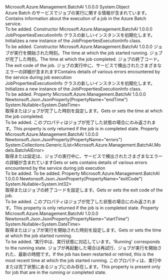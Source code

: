 <Type Name="JobPropertiesExecutionInfo" FullName="Microsoft.Azure.Management.BatchAI.Models.JobPropertiesExecutionInfo">
  <TypeSignature Language="C#" Value="public class JobPropertiesExecutionInfo" />
  <TypeSignature Language="ILAsm" Value=".class public auto ansi beforefieldinit JobPropertiesExecutionInfo extends System.Object" />
  <TypeSignature Language="DocId" Value="T:Microsoft.Azure.Management.BatchAI.Models.JobPropertiesExecutionInfo" />
  <TypeSignature Language="VB.NET" Value="Public Class JobPropertiesExecutionInfo" />
  <TypeSignature Language="F#" Value="type JobPropertiesExecutionInfo = class" />
  <AssemblyInfo>
    <AssemblyName>Microsoft.Azure.Management.BatchAI</AssemblyName>
    <AssemblyVersion>1.0.0.0</AssemblyVersion>
  </AssemblyInfo>
  <Base>
    <BaseTypeName>System.Object</BaseTypeName>
  </Base>
  <Interfaces />
  <Docs>
    <summary>
            <span data-ttu-id="2071d-101">Azure Batch のサービスでジョブの実行に関する情報が含まれています。</span><span class="sxs-lookup"><span data-stu-id="2071d-101">Contains information about the execution of a job in the Azure Batch service.</span></span>
            </summary>
    <remarks>To be added.</remarks>
  </Docs>
  <Members>
    <Member MemberName=".ctor">
      <MemberSignature Language="C#" Value="public JobPropertiesExecutionInfo ();" />
      <MemberSignature Language="ILAsm" Value=".method public hidebysig specialname rtspecialname instance void .ctor() cil managed" />
      <MemberSignature Language="DocId" Value="M:Microsoft.Azure.Management.BatchAI.Models.JobPropertiesExecutionInfo.#ctor" />
      <MemberSignature Language="VB.NET" Value="Public Sub New ()" />
      <MemberType>Constructor</MemberType>
      <AssemblyInfo>
        <AssemblyName>Microsoft.Azure.Management.BatchAI</AssemblyName>
        <AssemblyVersion>1.0.0.0</AssemblyVersion>
      </AssemblyInfo>
      <Parameters />
      <Docs>
        <summary>
            <span data-ttu-id="2071d-102">JobPropertiesExecutionInfo クラスの新しいインスタンスを初期化します。</span><span class="sxs-lookup"><span data-stu-id="2071d-102">Initializes a new instance of the JobPropertiesExecutionInfo class.</span></span>
            </summary>
        <remarks>To be added.</remarks>
      </Docs>
    </Member>
    <Member MemberName=".ctor">
      <MemberSignature Language="C#" Value="public JobPropertiesExecutionInfo (Nullable&lt;DateTime&gt; startTime = null, Nullable&lt;DateTime&gt; endTime = null, Nullable&lt;int&gt; exitCode = null, System.Collections.Generic.IList&lt;Microsoft.Azure.Management.BatchAI.Models.BatchAIError&gt; errors = null);" />
      <MemberSignature Language="ILAsm" Value=".method public hidebysig specialname rtspecialname instance void .ctor(valuetype System.Nullable`1&lt;valuetype System.DateTime&gt; startTime, valuetype System.Nullable`1&lt;valuetype System.DateTime&gt; endTime, valuetype System.Nullable`1&lt;int32&gt; exitCode, class System.Collections.Generic.IList`1&lt;class Microsoft.Azure.Management.BatchAI.Models.BatchAIError&gt; errors) cil managed" />
      <MemberSignature Language="DocId" Value="M:Microsoft.Azure.Management.BatchAI.Models.JobPropertiesExecutionInfo.#ctor(System.Nullable{System.DateTime},System.Nullable{System.DateTime},System.Nullable{System.Int32},System.Collections.Generic.IList{Microsoft.Azure.Management.BatchAI.Models.BatchAIError})" />
      <MemberSignature Language="VB.NET" Value="Public Sub New (Optional startTime As Nullable(Of DateTime) = null, Optional endTime As Nullable(Of DateTime) = null, Optional exitCode As Nullable(Of Integer) = null, Optional errors As IList(Of BatchAIError) = null)" />
      <MemberSignature Language="F#" Value="new Microsoft.Azure.Management.BatchAI.Models.JobPropertiesExecutionInfo : Nullable&lt;DateTime&gt; * Nullable&lt;DateTime&gt; * Nullable&lt;int&gt; * System.Collections.Generic.IList&lt;Microsoft.Azure.Management.BatchAI.Models.BatchAIError&gt; -&gt; Microsoft.Azure.Management.BatchAI.Models.JobPropertiesExecutionInfo" Usage="new Microsoft.Azure.Management.BatchAI.Models.JobPropertiesExecutionInfo (startTime, endTime, exitCode, errors)" />
      <MemberType>Constructor</MemberType>
      <AssemblyInfo>
        <AssemblyName>Microsoft.Azure.Management.BatchAI</AssemblyName>
        <AssemblyVersion>1.0.0.0</AssemblyVersion>
      </AssemblyInfo>
      <Parameters>
        <Parameter Name="startTime" Type="System.Nullable&lt;System.DateTime&gt;" />
        <Parameter Name="endTime" Type="System.Nullable&lt;System.DateTime&gt;" />
        <Parameter Name="exitCode" Type="System.Nullable&lt;System.Int32&gt;" />
        <Parameter Name="errors" Type="System.Collections.Generic.IList&lt;Microsoft.Azure.Management.BatchAI.Models.BatchAIError&gt;" />
      </Parameters>
      <Docs>
        <param name="startTime"><span data-ttu-id="2071d-103">ジョブが実行を開始された時刻。</span><span class="sxs-lookup"><span data-stu-id="2071d-103">The time at which the job started running.</span></span></param>
        <param name="endTime"><span data-ttu-id="2071d-104">ジョブが完了した時刻。</span><span class="sxs-lookup"><span data-stu-id="2071d-104">The time at which the job completed.</span></span></param>
        <param name="exitCode"><span data-ttu-id="2071d-105">ジョブの終了コード。</span><span class="sxs-lookup"><span data-stu-id="2071d-105">The exit code of the job.</span></span></param>
        <param name="errors"><span data-ttu-id="2071d-106">ジョブの実行中に、サービスで検出されたさまざまなエラーの詳細が含まれます</span><span class="sxs-lookup"><span data-stu-id="2071d-106">Contains details of various errors encountered by the service during job execution</span></span></param>
        <summary>
            <span data-ttu-id="2071d-107">JobPropertiesExecutionInfo クラスの新しいインスタンスを初期化します。</span><span class="sxs-lookup"><span data-stu-id="2071d-107">Initializes a new instance of the JobPropertiesExecutionInfo class.</span></span>
            </summary>
        <remarks>To be added.</remarks>
      </Docs>
    </Member>
    <Member MemberName="EndTime">
      <MemberSignature Language="C#" Value="public Nullable&lt;DateTime&gt; EndTime { get; set; }" />
      <MemberSignature Language="ILAsm" Value=".property instance valuetype System.Nullable`1&lt;valuetype System.DateTime&gt; EndTime" />
      <MemberSignature Language="DocId" Value="P:Microsoft.Azure.Management.BatchAI.Models.JobPropertiesExecutionInfo.EndTime" />
      <MemberSignature Language="VB.NET" Value="Public Property EndTime As Nullable(Of DateTime)" />
      <MemberSignature Language="F#" Value="member this.EndTime : Nullable&lt;DateTime&gt; with get, set" Usage="Microsoft.Azure.Management.BatchAI.Models.JobPropertiesExecutionInfo.EndTime" />
      <MemberType>Property</MemberType>
      <AssemblyInfo>
        <AssemblyName>Microsoft.Azure.Management.BatchAI</AssemblyName>
        <AssemblyVersion>1.0.0.0</AssemblyVersion>
      </AssemblyInfo>
      <Attributes>
        <Attribute>
          <AttributeName>Newtonsoft.Json.JsonProperty(PropertyName="endTime")</AttributeName>
        </Attribute>
      </Attributes>
      <ReturnValue>
        <ReturnType>System.Nullable&lt;System.DateTime&gt;</ReturnType>
      </ReturnValue>
      <Docs>
        <summary>
            <span data-ttu-id="2071d-108">取得またはジョブが完了した時刻を設定します。</span><span class="sxs-lookup"><span data-stu-id="2071d-108">Gets or sets the time at which the job completed.</span></span>
            </summary>
        <value>To be added.</value>
        <remarks>
            <span data-ttu-id="2071d-109">このプロパティはジョブが完了した状態の場合にのみ返されます。</span><span class="sxs-lookup"><span data-stu-id="2071d-109">This property is only returned if the job is in completed state.</span></span>
            </remarks>
      </Docs>
    </Member>
    <Member MemberName="Errors">
      <MemberSignature Language="C#" Value="public System.Collections.Generic.IList&lt;Microsoft.Azure.Management.BatchAI.Models.BatchAIError&gt; Errors { get; set; }" />
      <MemberSignature Language="ILAsm" Value=".property instance class System.Collections.Generic.IList`1&lt;class Microsoft.Azure.Management.BatchAI.Models.BatchAIError&gt; Errors" />
      <MemberSignature Language="DocId" Value="P:Microsoft.Azure.Management.BatchAI.Models.JobPropertiesExecutionInfo.Errors" />
      <MemberSignature Language="VB.NET" Value="Public Property Errors As IList(Of BatchAIError)" />
      <MemberSignature Language="F#" Value="member this.Errors : System.Collections.Generic.IList&lt;Microsoft.Azure.Management.BatchAI.Models.BatchAIError&gt; with get, set" Usage="Microsoft.Azure.Management.BatchAI.Models.JobPropertiesExecutionInfo.Errors" />
      <MemberType>Property</MemberType>
      <AssemblyInfo>
        <AssemblyName>Microsoft.Azure.Management.BatchAI</AssemblyName>
        <AssemblyVersion>1.0.0.0</AssemblyVersion>
      </AssemblyInfo>
      <Attributes>
        <Attribute>
          <AttributeName>Newtonsoft.Json.JsonProperty(PropertyName="errors")</AttributeName>
        </Attribute>
      </Attributes>
      <ReturnValue>
        <ReturnType>System.Collections.Generic.IList&lt;Microsoft.Azure.Management.BatchAI.Models.BatchAIError&gt;</ReturnType>
      </ReturnValue>
      <Docs>
        <summary>
            <span data-ttu-id="2071d-110">取得または設定は、ジョブの実行中に、サービスで検出されたさまざまなエラーの詳細が含まれています</span><span class="sxs-lookup"><span data-stu-id="2071d-110">Gets or sets contains details of various errors encountered by the service during job execution</span></span>
            </summary>
        <value>To be added.</value>
        <remarks>To be added.</remarks>
      </Docs>
    </Member>
    <Member MemberName="ExitCode">
      <MemberSignature Language="C#" Value="public Nullable&lt;int&gt; ExitCode { get; set; }" />
      <MemberSignature Language="ILAsm" Value=".property instance valuetype System.Nullable`1&lt;int32&gt; ExitCode" />
      <MemberSignature Language="DocId" Value="P:Microsoft.Azure.Management.BatchAI.Models.JobPropertiesExecutionInfo.ExitCode" />
      <MemberSignature Language="VB.NET" Value="Public Property ExitCode As Nullable(Of Integer)" />
      <MemberSignature Language="F#" Value="member this.ExitCode : Nullable&lt;int&gt; with get, set" Usage="Microsoft.Azure.Management.BatchAI.Models.JobPropertiesExecutionInfo.ExitCode" />
      <MemberType>Property</MemberType>
      <AssemblyInfo>
        <AssemblyName>Microsoft.Azure.Management.BatchAI</AssemblyName>
        <AssemblyVersion>1.0.0.0</AssemblyVersion>
      </AssemblyInfo>
      <Attributes>
        <Attribute>
          <AttributeName>Newtonsoft.Json.JsonProperty(PropertyName="exitCode")</AttributeName>
        </Attribute>
      </Attributes>
      <ReturnValue>
        <ReturnType>System.Nullable&lt;System.Int32&gt;</ReturnType>
      </ReturnValue>
      <Docs>
        <summary>
            <span data-ttu-id="2071d-111">取得またはジョブの終了コードを設定します。</span><span class="sxs-lookup"><span data-stu-id="2071d-111">Gets or sets the exit code of the job.</span></span>
            </summary>
        <value>To be added.</value>
        <remarks>
            <span data-ttu-id="2071d-112">このプロパティはジョブが完了した状態の場合にのみ返されます。</span><span class="sxs-lookup"><span data-stu-id="2071d-112">This property is only returned if the job is in completed state.</span></span>
            </remarks>
      </Docs>
    </Member>
    <Member MemberName="StartTime">
      <MemberSignature Language="C#" Value="public Nullable&lt;DateTime&gt; StartTime { get; set; }" />
      <MemberSignature Language="ILAsm" Value=".property instance valuetype System.Nullable`1&lt;valuetype System.DateTime&gt; StartTime" />
      <MemberSignature Language="DocId" Value="P:Microsoft.Azure.Management.BatchAI.Models.JobPropertiesExecutionInfo.StartTime" />
      <MemberSignature Language="VB.NET" Value="Public Property StartTime As Nullable(Of DateTime)" />
      <MemberSignature Language="F#" Value="member this.StartTime : Nullable&lt;DateTime&gt; with get, set" Usage="Microsoft.Azure.Management.BatchAI.Models.JobPropertiesExecutionInfo.StartTime" />
      <MemberType>Property</MemberType>
      <AssemblyInfo>
        <AssemblyName>Microsoft.Azure.Management.BatchAI</AssemblyName>
        <AssemblyVersion>1.0.0.0</AssemblyVersion>
      </AssemblyInfo>
      <Attributes>
        <Attribute>
          <AttributeName>Newtonsoft.Json.JsonProperty(PropertyName="startTime")</AttributeName>
        </Attribute>
      </Attributes>
      <ReturnValue>
        <ReturnType>System.Nullable&lt;System.DateTime&gt;</ReturnType>
      </ReturnValue>
      <Docs>
        <summary>
            <span data-ttu-id="2071d-113">取得またはジョブが実行を開始された時刻を設定します。</span><span class="sxs-lookup"><span data-stu-id="2071d-113">Gets or sets the time at which the job started running.</span></span>
            </summary>
        <value>To be added.</value>
        <remarks>
            <span data-ttu-id="2071d-114">'実行中は、実行状態に対応しています。</span><span class="sxs-lookup"><span data-stu-id="2071d-114">'Running' corresponds to the running state.</span></span> <span data-ttu-id="2071d-115">ジョブが再起動した場合は再試行、ジョブが実行を開始された、最新の時間です。</span><span class="sxs-lookup"><span data-stu-id="2071d-115">If the job has been restarted or retried, this is the most recent time at which the job started running.</span></span> <span data-ttu-id="2071d-116">このプロパティは、実行中または完了状態にあるジョブにのみ存在します。</span><span class="sxs-lookup"><span data-stu-id="2071d-116">This property is present only for job that are in the running or completed state.</span></span>
            </remarks>
      </Docs>
    </Member>
  </Members>
</Type>